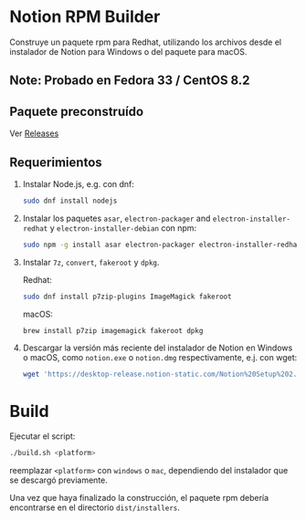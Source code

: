 # Notion RPM Builder

Construye un paquete rpm para Redhat, utilizando los archivos desde el instalador de Notion para Windows o del paquete para macOS.

## Note: Probado en Fedora 33 / CentOS 8.2

## Paquete preconstruído

Ver [Releases](https://github.com/enmanuelmoreira/notion-rpm-builder/releases)

## Requerimientos

1. Instalar Node.js, e.g. con dnf:

   ```sh
   sudo dnf install nodejs
   ```

2. Instalar los paquetes `asar`, `electron-packager` and `electron-installer-redhat` y `electron-installer-debian` con npm:

   ```sh
   sudo npm -g install asar electron-packager electron-installer-redhat electron-installer-debian
   ```

3. Instalar `7z`, `convert`, `fakeroot` y `dpkg`.

   Redhat:

   ```sh
   sudo dnf install p7zip-plugins ImageMagick fakeroot
   ```

   macOS:

   ```sh
   brew install p7zip imagemagick fakeroot dpkg
   ```

4. Descargar la versión más reciente del instalador de  Notion en Windows o macOS, como `notion.exe` o `notion.dmg` respectivamente, e.j. con wget:

   ```sh
   wget 'https://desktop-release.notion-static.com/Notion%20Setup%202.0.8.exe' -O notion.exe
   ```

# Build

Ejecutar el script:

```sh
./build.sh <platform>
```

reemplazar `<platform>` con `windows` o `mac`, dependiendo del instalador que se descargó previamente.

Una vez que haya finalizado la construcción, el paquete rpm debería encontrarse en el directorio `dist/installers`.
